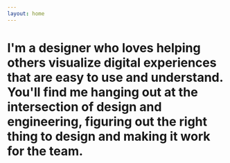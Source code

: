 ```yaml
---
layout: home
---
```


# I'm a designer who loves helping others visualize digital experiences that are easy to use and understand. You'll find me hanging out at the intersection of design and engineering, figuring out the right thing to design and making it work for the team.